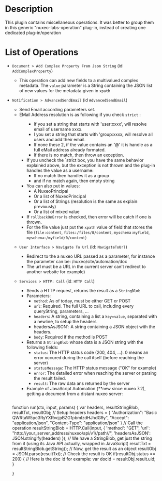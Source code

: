 # Description
This plugin contains miscellaneous operations. It was better to group them in this generic "nuxeo-labs-operation" plug-in, instead of creating one dedicated plug-in/operation

# List of Operations 
* `Document > Add Complex Property From Json String` (id `AddComplexProperty`)
  * This operation can add new fields to a multivalued complex metadata. The `value` parameter is a String containing the JSON list of new values for the metadata given in `xpath`
* `Notification > AdvancedSendEmail` (id `AdvancedSendEmail`)
  * Send Email according parameters set.
  * EMail Address resolution is as following if you check `strict` : <ul>
    * If you set a string that starts with 'user:xxxx', will resolve email of username xxxx.
    * I you set a string that starts with 'group:xxxx, will resolve all users and add their email.
    * If none these 2, if the value contains an '@' it is handle as a full eMail address already formated.
    * If there is no match, then throw an exception.
  * If you uncheck the `strict box, you have the same behavior explainèd above, but the exception is not thrown and the plug-in handles the value as a username:
    * If no match then handles it as a group
    * and if no match again, then empty string
  * You can also put in values:
    * A NuxeoPrincipal
    * Or a list of NuxeoPrincipal
    * Or a list of Strings (resolution is the same as explain previously)
    * Or a list of mixed value
  * If `rollbackOnError` is checked, then error will be catch if one is thrown.
  * For the file value just put the `xpath` value of field that stores the file (`file:content`, `files:/files/0/content`, `myschema:myfield`, `myschema:/myfield/0/content`)
* `User Interface > Navigate To Url` (id: `NavigateToUrl`)
  * Redirect to the a nuxeo URL passed as a parameter, for instance the parameter can be: /nuxeo/site/automation/doc
  * The url must be a URL in the current server can't redirect to another website for example)
* `Services > HTTP: Call` (id: `HTTP Call`)
  * Sends a HTTP request, returns the result as a `StringBlob`
  * Parameters:
    * `method`: As of today, must be either GET or POST
    * `url`: Required. The full URL to call, including every queryString, parameters, ...
    * `headers`: A string, containing a list a `key=value`, separated with a newline, to setup the headers
    * headersAsJSON`: A string containing a JSON object with the headers.
	* `body`: Required if the method is POST
  * Returns a `StringBlob` whose data is a JSON string with the following fields:
    * `status`: The HTTP status code (200, 404, ...). 0 means an error occured during the call itself (before reaching the server)
    * `statusMessage`: The HTTP status message ("OK" for example)
    * `error`: The detailed error when reaching the server or parsing the result failed.
    * `result`: The raw data ans returned by the server
  * Example of JavaScript Automation (**new since nuxeo 7.2), getting a document from a distant nuxeo server:

  ```javascript
function run(ctx, input, params) {
      var headers, resultStringBlob, resultTxt, resultObj;
      // Setup headers
      headers = {
          "Authorization": "Basic QWRtaW5pc3RyYXRvcjpBZG1pbmlzdHJhdG9y",
          "Accept": "application/json",
          "Content-Type": "application/json"
      }
      // Call the operation
      resultStringBlob = HTTP.Call(input, {
		  'method': "GET",
          'url': "http://your_server_address/nuxeo/api/v1//path//",
          'headersAsJSON': JSON.stringify(headers)
      });
      // We have a StringBlob, get just the string from it (using its Java API actually, wrapped in JavaScript)
      resultTxt = resultStringBlob.getString();
      // Now, get the result as an object
      resultObj = JSON.parse(resultTxt);
      // Check the result is OK
      if(resultObj.status == 200) {
         // Here is the doc id for example:
         var docId = resultObj.result.uid;
      }
    
}
```



